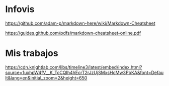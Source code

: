 # Infovis

https://github.com/adam-p/markdown-here/wiki/Markdown-Cheatsheet

https://guides.github.com/pdfs/markdown-cheatsheet-online.pdf

# Mis trabajos

https://cdn.knightlab.com/libs/timeline3/latest/embed/index.html?source=1uxhpW4fV__K_TcCQIh4hEcrT2rJzUjSMxsHcMw3PbKA&font=Default&lang=en&initial_zoom=2&height=650

